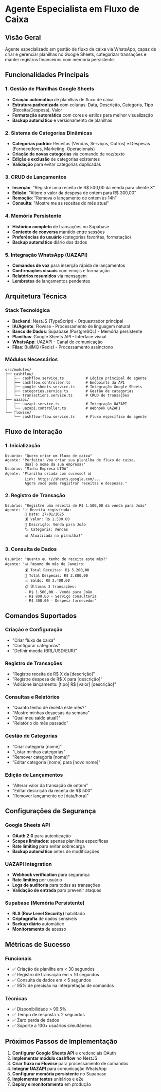 # Agente Especialista em Fluxo de Caixa

## Visão Geral
Agente especializado em gestão de fluxo de caixa via WhatsApp, capaz de criar e gerenciar planilhas no Google Sheets, categorizar transações e manter registros financeiros com memória persistente.

## Funcionalidades Principais

### 1. Gestão de Planilhas Google Sheets
- **Criação automática** de planilhas de fluxo de caixa
- **Estrutura padronizada** com colunas: Data, Descrição, Categoria, Tipo (Receita/Despesa), Valor
- **Formatação automática** com cores e estilos para melhor visualização
- **Backup automático** e versionamento de planilhas

### 2. Sistema de Categorias Dinâmicas
- **Categorias padrão**: Receitas (Vendas, Serviços, Outros) e Despesas (Fornecedores, Marketing, Operacionais)
- **Criação de novas categorias** via comando de voz/texto
- **Edição e exclusão** de categorias existentes
- **Validação** para evitar categorias duplicadas

### 3. CRUD de Lançamentos
- **Inserção**: "Registre uma receita de R$ 500,00 da venda para cliente X"
- **Edição**: "Altere o valor da despesa de ontem para R$ 300,00"
- **Remoção**: "Remova o lançamento de ontem às 14h"
- **Consulta**: "Mostre me as receitas do mês atual"

### 4. Memória Persistente
- **Histórico completo** de transações no Supabase
- **Contexto de conversa** mantido entre sessões
- **Preferências do usuário** (categorias favoritas, formatação)
- **Backup automático** diário dos dados

### 5. Integração WhatsApp (UAZAPI)
- **Comandos de voz** para inserção rápida de lançamentos
- **Confirmações visuais** com emojis e formatação
- **Relatórios resumidos** via mensagem
- **Lembretes** de lançamentos pendentes

## Arquitetura Técnica

### Stack Tecnológica
- **Backend**: NestJS (TypeScript) - Orquestrador principal
- **IA/Agente**: Flowise - Processamento de linguagem natural
- **Banco de Dados**: Supabase (PostgreSQL) - Memória persistente
- **Planilhas**: Google Sheets API - Interface visual
- **WhatsApp**: UAZAPI - Canal de comunicação
- **Filas**: BullMQ (Redis) - Processamento assíncrono

### Módulos Necessários
```
src/modules/
├── cashflow/
│   ├── cashflow.service.ts          # Lógica principal do agente
│   ├── cashflow.controller.ts       # Endpoints da API
│   ├── google-sheets.service.ts     # Integração Google Sheets
│   ├── categories.service.ts        # Gestão de categorias
│   └── transactions.service.ts      # CRUD de transações
├── uazapi/
│   ├── uazapi.service.ts            # Integração UAZAPI
│   └── uazapi.controller.ts         # Webhook UAZAPI
└── flowise/
    └── cashflow-flow.service.ts     # Fluxo específico do agente
```

## Fluxo de Interação

### 1. Inicialização
```
Usuário: "Quero criar um fluxo de caixa"
Agente: "Perfeito! Vou criar sua planilha de fluxo de caixa. 
         Qual o nome da sua empresa?"
Usuário: "Minha Empresa LTDA"
Agente: "Planilha criada com sucesso! 📊
         Link: https://sheets.google.com/...
         Agora você pode registrar receitas e despesas."
```

### 2. Registro de Transação
```
Usuário: "Registre uma receita de R$ 1.500,00 da venda para João"
Agente: "✅ Receita registrada:
         📅 Data: 27/01/2025
         💰 Valor: R$ 1.500,00
         📝 Descrição: Venda para João
         🏷️ Categoria: Vendas
         📊 Atualizada na planilha!"
```

### 3. Consulta de Dados
```
Usuário: "Quanto eu tenho de receita este mês?"
Agente: "📊 Resumo do mês de Janeiro:
         💰 Total Receitas: R$ 5.200,00
         💸 Total Despesas: R$ 2.800,00
         📈 Saldo: R$ 2.400,00
         📋 Últimas 3 transações:
         - R$ 1.500,00 - Venda para João
         - R$ 800,00 - Serviço consultoria
         - R$ 300,00 - Despesa fornecedor"
```

## Comandos Suportados

### Criação e Configuração
- "Criar fluxo de caixa"
- "Configurar categorias"
- "Definir moeda (BRL/USD/EUR)"

### Registro de Transações
- "Registre receita de R$ X da [descrição]"
- "Registre despesa de R$ X para [descrição]"
- "Adicione lançamento: [tipo] R$ [valor] [descrição]"

### Consultas e Relatórios
- "Quanto tenho de receita este mês?"
- "Mostre minhas despesas da semana"
- "Qual meu saldo atual?"
- "Relatório do mês passado"

### Gestão de Categorias
- "Criar categoria [nome]"
- "Listar minhas categorias"
- "Remover categoria [nome]"
- "Editar categoria [nome] para [novo nome]"

### Edição de Lançamentos
- "Alterar valor da transação de ontem"
- "Editar descrição da receita de R$ 500"
- "Remover lançamento de [data/hora]"

## Configurações de Segurança

### Google Sheets API
- **OAuth 2.0** para autenticação
- **Scopes limitados**: apenas planilhas específicas
- **Rate limiting** para evitar sobrecarga
- **Backup automático** antes de modificações

### UAZAPI Integration
- **Webhook verification** para segurança
- **Rate limiting** por usuário
- **Logs de auditoria** para todas as transações
- **Validação de entrada** para prevenir ataques

### Supabase (Memória Persistente)
- **RLS (Row Level Security)** habilitado
- **Criptografia** de dados sensíveis
- **Backup diário** automático
- **Monitoramento** de acesso

## Métricas de Sucesso

### Funcionais
- ✅ Criação de planilha em < 30 segundos
- ✅ Registro de transação em < 10 segundos
- ✅ Consulta de dados em < 5 segundos
- ✅ 95% de precisão na interpretação de comandos

### Técnicas
- ✅ Disponibilidade > 99.5%
- ✅ Tempo de resposta < 2 segundos
- ✅ Zero perda de dados
- ✅ Suporte a 100+ usuários simultâneos

## Próximos Passos de Implementação

1. **Configurar Google Sheets API** e credenciais OAuth
2. **Implementar módulo cashflow** no NestJS
3. **Criar fluxo no Flowise** para processamento de comandos
4. **Integrar UAZAPI** para comunicação WhatsApp
5. **Configurar memória persistente** no Supabase
6. **Implementar testes** unitários e e2e
7. **Deploy e monitoramento** em produção